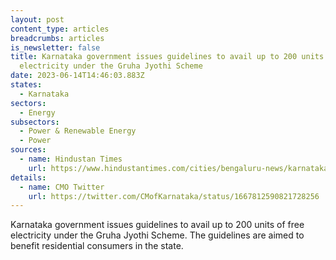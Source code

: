 ```yaml
---
layout: post
content_type: articles
breadcrumbs: articles
is_newsletter: false
title: Karnataka government issues guidelines to avail up to 200 units of free
  electricity under the Gruha Jyothi Scheme
date: 2023-06-14T14:46:03.883Z
states:
  - Karnataka
sectors:
  - Energy
subsectors:
  - Power & Renewable Energy
  - Power
sources:
  - name: Hindustan Times
    url: https://www.hindustantimes.com/cities/bengaluru-news/karnataka-government-releases-guidelines-for-free-electricity-scheme-in-state-101685993380456.html
details:
  - name: CMO Twitter
    url: https://twitter.com/CMofKarnataka/status/1667812590821728256
---
```

Karnataka government issues guidelines to avail up to 200 units of free electricity under the Gruha Jyothi Scheme. The guidelines are aimed to benefit residential consumers in the state.
